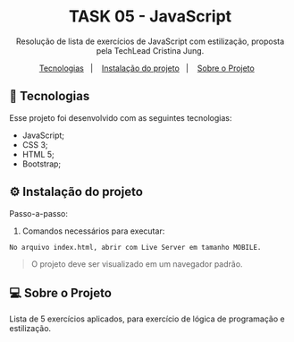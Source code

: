 <h1 align="center"> TASK 05 - JavaScript </h1>

<p align="center">
  Resolução de lista de exercícios de JavaScript com estilização, proposta pela TechLead Cristina Jung.<br/>
</p>

<p align="center">
  <a href="#-tecnologias">Tecnologias</a>&nbsp;&nbsp;&nbsp;|&nbsp;&nbsp;&nbsp;
  <a href="#-instalacao-do-projeto">Instalação do projeto</a>&nbsp;&nbsp;&nbsp;|&nbsp;&nbsp;&nbsp;
  <a href="#-sobre-o-projeto">Sobre o Projeto</a>&nbsp;&nbsp;&nbsp;
</p>

## 🚀 Tecnologias

Esse projeto foi desenvolvido com as seguintes tecnologias:

- JavaScript;
- CSS 3;
- HTML 5;
- Bootstrap;

## ⚙️ Instalação do projeto

Passo-a-passo:

1. Comandos necessários para executar:

```
No arquivo index.html, abrir com Live Server em tamanho MOBILE.
```

> O projeto deve ser visualizado em um navegador padrão.

## 💻 Sobre o Projeto

Lista de 5 exercícios aplicados, para exercício de lógica de programação e estilização.
